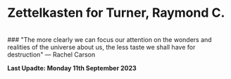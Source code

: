 # Zettelkasten for Turner, Raymond C.
</br>
### "The more clearly we can focus our attention on the wonders and realities of the universe about us, the less taste we shall have for destruction"
― Rachel Carson

<!--
**rayct/rayct** is a ✨ _special_ ✨ repository because its `README.md` (this file) appears on your GitHub profile.

Here are some ideas to get you started:

- 🔭 I’m currently working on ...
- 🌱 I’m currently learning ...
- 👯 I’m looking to collaborate on ...
- 🤔 I’m looking for help with ...
- 💬 Ask me about ...
- 📫 How to reach me: ...
- 😄 Pronouns: ...
- ⚡ Fun fact: ...
-->
</br>


**Last Upadte: Monday 11th September 2023**
